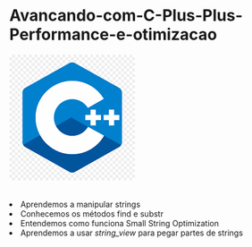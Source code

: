 # Avancando-com-C-Plus-Plus-Performance-e-otimizacao

<img src="https://github.com/marcospatton/C_plus_plus_Introducao_-a_-linguagem_e_STL/blob/main/c.png"></a>
<br><br>


<li>Aprendemos a manipular strings
<li>Conhecemos os métodos find e substr
<li>Entendemos como funciona Small String Optimization
<li>Aprendemos a usar <i>string_view</i> para pegar partes de strings
